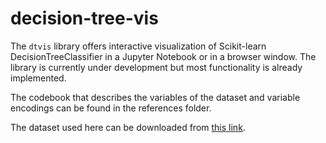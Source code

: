 # decision-tree-vis

The `dtvis` library offers interactive visualization of Scikit-learn DecisionTreeClassifier in a Jupyter Notebook or in a browser window. The library is currently under development but most functionality is already implemented.

The codebook that describes the variables of the dataset and variable encodings can be found in the references folder.

The dataset used here can be downloaded from [this link](https://www.amazon.com/clouddrive/share/HAfuNnNSbFqKmdyuodrVAQMpgcyqoFACuBoKWIqoWeG/folder/k68TM2nPRy6XHf9GrpSh3Q/TCdP3ychSD29ji2suo7FOA?_encoding=UTF8&mgh=1&ref_=cd_ph_share_link_copy).
